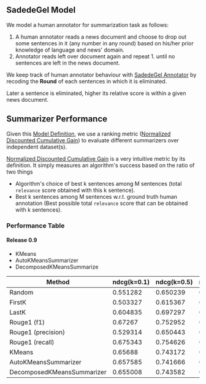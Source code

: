 ## SadedeGel Model

We model a human annotator for summarization task as follows:
1. A human annotator reads a news document and 
choose to drop out some sentences in it (any number in any round) based on his/her prior knowledge of language and news' domain.
2. Annotator reads left over document again and repeat 1. until no sentences are left in the news document.

We keep track of human annotator behaviour with [SadedeGel Annotator](https://github.com/GlobalMaksimum/sadedegel-annotator) 
by recoding the **Round** of each sentences in which it is eliminated.

Later a sentence is eliminated, higher its relative score is within a given news document. 

## Summarizer Performance 

Given this [Model Definition](#sadedegel-model), 
we use a ranking metric ([Normalized Discounted Cumulative Gain]) 
to evaluate different summarizers over independent dataset(s).

[Normalized Discounted Cumulative Gain] is a very intuitive metric by its definition. 
It simply measures an algorithm's success based on the ratio of two things

* Algorithm's choice of best k sentences among M sentences (total `relevance` score obtained with this k sentence).
* Best k sentences among M sentences w.r.t. ground truth human annotation (Best possible total `relevance` score that can be obtained with k sentences).

[Normalized Discounted Cumulative Gain]: https://en.wikipedia.org/wiki/Discounted_cumulative_gain


### Performance Table

#### Release 0.9
* KMeans
* AutoKMeansSummarizer
* DecomposedKMeansSummarize

| Method                     |   ndcg(k=0.1) |   ndcg(k=0.5) |   ndcg(k=0.8) |
|----------------------------|---------------|---------------|---------------|
| Random                     |      0.551282 |      0.650239 |      0.767942 |
| FirstK                     |      0.503327 |      0.615367 |      0.741094 |
| LastK                      |      0.604835 |      0.697297 |      0.801343 |
| Rouge1 (f1)                |      0.67267  |      0.752952 |      0.844675 |
| Rouge1 (precision)         |      0.529314 |      0.650443 |      0.774472 |
| Rouge1 (recall)            |      0.675343 |      0.754626 |      0.845244 |
| KMeans                     |      0.65688  |      0.743172 |      0.833607 |
| AutoKMeansSummarizer       |      0.657585 |      0.741666 |      0.832376 |
| DecomposedKMeansSummarizer |      0.655008 |      0.743582 |      0.833087 |